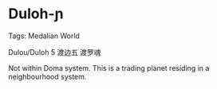 # Duloh-ɲ

Tags: Medalian World

Dulou/Duloh 5 渡边五 渡罗魂

Not within Doma system. This is a trading planet residing in a neighbourhood system.